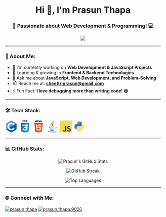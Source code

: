 <h1 align="center">Hi 👋, I'm Prasun Thapa</h1>
<h3 align="center">🚀 Passionate about Web Development & Programming! 💻</h3>

<p align="center">
  <img src="https://readme-typing-svg.herokuapp.com?font=Fira+Code&weight=500&size=22&pause=1000&color=F7B93E&center=true&vCenter=true&width=600&lines=Web+Developer+%7C+JavaScript+Learner;Tech+Enthusiast+%7C+Problem+Solver;Passionate+about+Building+Amazing+Things!;Welcome+to+My+GitHub+Profile!">
</p>

---

### 🌟 About Me:
- 🔭 I’m currently working on **Web Development & JavaScript Projects**
- 🌱 Learning & growing in **Frontend & Backend Technologies**
- 💬 Ask me about **JavaScript, Web Development, and Problem-Solving**
- 📫 Reach me at: **cheettriprasun@gmail.com**
- ⚡ Fun Fact: **I love debugging more than writing code! 😆**

---

### 🛠️ Tech Stack:
<p align="left">
  <a href="https://www.cprogramming.com/" target="_blank"><img src="https://raw.githubusercontent.com/devicons/devicon/master/icons/c/c-original.svg" alt="C" width="40" height="40"/></a>
  <a href="https://www.w3schools.com/css/" target="_blank"><img src="https://raw.githubusercontent.com/devicons/devicon/master/icons/css3/css3-original-wordmark.svg" alt="CSS3" width="40" height="40"/></a>
  <a href="https://www.w3.org/html/" target="_blank"><img src="https://raw.githubusercontent.com/devicons/devicon/master/icons/html5/html5-original-wordmark.svg" alt="HTML5" width="40" height="40"/></a>
  <a href="https://www.java.com" target="_blank"><img src="https://raw.githubusercontent.com/devicons/devicon/master/icons/java/java-original.svg" alt="Java" width="40" height="40"/></a>
  <a href="https://developer.mozilla.org/en-US/docs/Web/JavaScript" target="_blank"><img src="https://raw.githubusercontent.com/devicons/devicon/master/icons/javascript/javascript-original.svg" alt="JavaScript" width="40" height="40"/></a>
  <a href="https://www.python.org" target="_blank"><img src="https://raw.githubusercontent.com/devicons/devicon/master/icons/python/python-original.svg" alt="Python" width="40" height="40"/></a>
</p>

---

### 📊 GitHub Stats:
<p align="center">
  <img src="https://github-readme-stats.vercel.app/api?username=prasun&show_icons=true&theme=radical" alt="Prasun's GitHub Stats"/>
</p>
<p align="center">
  <img src="https://github-readme-streak-stats.herokuapp.com/?user=prasun&theme=radical" alt="GitHub Streak"/>
</p>
<p align="center">
  <img src="https://github-readme-stats.vercel.app/api/top-langs/?username=prasun&layout=compact&theme=radical" alt="Top Languages"/>
</p>

---

### 🌐 Connect with Me:
<p align="left">
  <a href="https://linkedin.com/in/prasun-thapa" target="_blank"><img align="center" src="https://raw.githubusercontent.com/rahuldkjain/github-profile-readme-generator/master/src/images/icons/Social/linked-in-alt.svg" alt="prasun thapa" height="30" width="40"/></a>
  <a href="https://instagram.com/prasun.thapa.9026" target="_blank"><img align="center" src="https://raw.githubusercontent.com/rahuldkjain/github-profile-readme-generator/master/src/images/icons/Social/instagram.svg" alt="prasun.thapa.9026" height="30" width="40"/></a>
</p>
